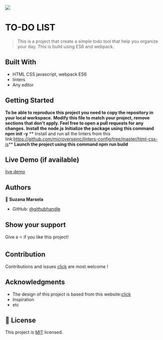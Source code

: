 ![](https://img.shields.io/badge/Microverse-blueviolet)


# TO-DO LIST
> This is a project that create a simple todo tool that help you organize your day. This is build using ES6 and webpack.


## Built With

- HTML CSS javascript, webpack ES6
- linters
- Any editor


## Getting Started

**To be able to reproduce this project you need to copy the repository in your local workspace.**
**Modify this file to match your project, remove sections that don't apply. Feel free to open a pull requests for any changes.**
**Install the node.js**
**Initialize the package using this command npm init -y**
** Install and run all the linters from this link:https://github.com/microverseinc/linters-config/tree/master/html-css-js**
**Launch the project using this command npm run build**


## Live Demo (if available)

[live demo](https://suzi216.github.io/To-Do-List/src/)


## Authors

👤 **Suzana Marsela**

- GitHub: [@githubhandle](https://github.com/Suzi216)


## Show your support

Give a ⭐️ if you like this project!


## Contribution

Contributions and issues [click](https://github.com/Suzi216/To-Do-List/issues) are most welcome !


## Acknowledgments

- The design of this project is based from this website:[click](https://www.behance.net/gallery/29845175/CC-Global-Summit-2015)
- Inspiration
- etc


## 📝 License

This project is [MIT](./MIT.md) licensed.
